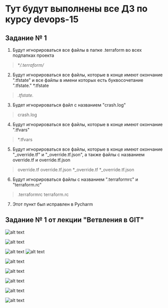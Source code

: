 # Тут будут выполнены все ДЗ по курсу devops-15

## Задание № 1

1. Будут игнорироваться все файлы в папке .terraform во всех подпапках проекта 
 > **/.terraform/*

2. Будут игнорироваться все файлы, которые в конце имеют окончание ".tfstate" и все файлы в имени которых есть буквосочетание ".tfstate." 
*.tfstate
 > *.tfstate.*

3. Будет игнорироваться файл с названием "crash.log"
 > crash.log

4. Будут игнорироваться все файлы, которые в конце имеют окончание ".tfvars"
 > *.tfvars

5. Будут игнорироваться все файлы, которые в конце имеют окончание  "_override.tf" и "_override.tf.json", а также файлы с названием override.tf и override.tf.json
 > override.tf
 > override.tf.json
 > *_override.tf
 > *_override.tf.json

6. Будут игнорироваться файлы c названием ".terraformrc" и "terraform.rc"
> .terraformrc
> terraform.rc

7. Этот пункт был исправлен в Pycharm

## Задание № 1 от лекции "Ветвления в GIT"

![alt text](homework/img/STEP1.png "ШАГ 1")

![alt text](homework/img/STEP2.png "ШАГ 2")

![alt text](homework/img/STEP3.png "ШАГ 3")        ![alt text](homework/img/BRANCH1.png "Промежуточный результат в репозитории")

![alt text](homework/img/STEP4.png "ШАГ 4")

![alt text](homework/img/STEP5.png "ШАГ 5")

![alt text](homework/img/STEP6.png "ШАГ 6")

![alt text](homework/img/STEP7.png "ШАГ 7")

![alt text](homework/img/BRANCH2.png "Итог в репозитории")